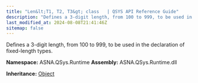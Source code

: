 ```yaml
---
title: "Len&lt;T1, T2, T3&gt; class   | QSYS API Reference Guide"
description: "Defines a 3-digit length, from 100 to 999, to be used in the declaration of fixed-length types. "
last_modified_at: 2024-08-08T21:41:46Z
sitemap: false
---
```


Defines a 3-digit length, from 100 to 999, to be used in the declaration of fixed-length types.

**Namespace:** ASNA.QSys.Runtime
**Assembly:** ASNA.QSys.Runtime.dll

**Inheritance:** [Object](https://docs.microsoft.com/en-us/dotnet/api/system.object)
<br>
<br>
